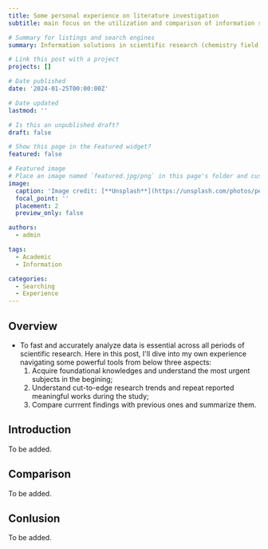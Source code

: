 ```yaml
---
title: Some personal experience on literature investigation
subtitle: main focus on the utilization and comparison of information solutions that I have used

# Summary for listings and search engines
summary: Information solutions in scientific research (chemistry field).

# Link this post with a project
projects: []

# Date published
date: '2024-01-25T00:00:00Z'

# Date updated
lastmod: ''

# Is this an unpublished draft?
draft: false

# Show this page in the Featured widget?
featured: false

# Featured image
# Place an image named `featured.jpg/png` in this page's folder and customize its options here.
image:
  caption: 'Image credit: [**Unsplash**](https://unsplash.com/photos/person-using-laptop-computer-Hcfwew744z4)'
  focal_point: ''
  placement: 2
  preview_only: false

authors:
  - admin

tags:
  - Academic
  - Information

categories:
  - Searching
  - Experience
---
```



## Overview

- To fast and accurately analyze data is essential across all periods of scientific research. Here in this post, I'll dive into my own experience navigating some powerful tools from below three aspects:
  1. Acquire foundational knowledges and understand the most urgent subjects in the begining;
  2. Understand cut-to-edge research trends and repeat reported meaningful works during the study;
  3. Compare currrent findings with previous ones and summarize them.

## Introduction

To be added.

## Comparison

To be added. 

## Conlusion

To be added.
